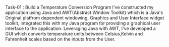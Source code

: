 Task-01 : Build a Temperature Conversion Program
    I've constructed my application using Java and AWT(Abstract Window Toolkit) which is a Java's Original platfrom dependent windowing, 
Graphics and User Interface widget toolkit, integrated this with my Java program for providing a graphical user interface to the application. 
Leveraging Java with AWT, I've developed a GUI which converts temperature units between Celsius,Kelvin and Fahrenheit scales based on the inputs from the User.
